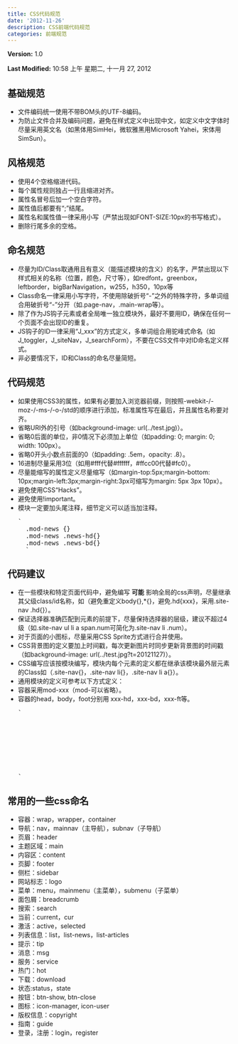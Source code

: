 ```yaml
---
title: CSS代码规范
date: '2012-11-26'
description: CSS前端代码规范
categories: 前端规范
---
```


**Version:** 1.0

**Last Modified:** 10:58 上午 星期二, 十一月 27, 2012

## 基础规范 ##
- 文件编码统一使用不带BOM头的UTF-8编码。
- 为防止文件合并及编码问题，避免在样式定义中出现中文，如定义中文字体时尽量采用英文名（如黑体用SimHei，微软雅黑用Microsoft Yahei，宋体用SimSun）。

## 风格规范 ##
- 使用4个空格缩进代码。
- 每个属性规则独占一行且缩进对齐。
- 属性名冒号后加一个空白字符。
- 属性值后都要有“;”结尾。
- 属性名和属性值一律采用小写（严禁出现如FONT-SIZE:10px的书写格式）。
- 删除行尾多余的空格。

## 命名规范 ##
- 尽量为ID/Class取通用且有意义（能描述模块的含义）的名字，严禁出现以下样式相关的名称（位置，颜色，尺寸等），如redfont，greenbox，leftborder，bigBarNavigation，w255，h350，10px等
- Class命名一律采用小写字符，不使用除破折号“-”之外的特殊字符，多单词组合用破折号“-”分开（如.page-nav，.main-wrap等）。
- 除了作为JS钩子元素或者全局唯一独立模块外，最好不要用ID，确保在任何一个页面不会出现ID的重复。
- JS钩子的ID一律采用“J\_xxx”的方式定义，多单词组合用驼峰式命名（如J\_toggler，J\_siteNav，J\_searchForm），不要在CSS文件中对ID命名定义样式。
- 非必要情况下，ID和Class的命名尽量简短。

## 代码规范 ##
- 如果使用CSS3的属性，如果有必要加入浏览器前缀，则按照-webkit-/-moz-/-ms-/-o-/std的顺序进行添加，标准属性写在最后，并且属性名称要对齐。
- 省略URI外的引号（如background-image: url(../test.jpg)）。
- 省略0后面的单位，非0情况下必须加上单位（如padding: 0; margin: 0; width: 100px）。
- 省略0开头小数点前面的0（如padding: .5em，opacity: .8）。
- 16进制尽量采用3位（如用#fff代替#ffffff，#ffcc00代替#fc0）。
- 尽量能缩写的属性定义尽量缩写（如margin-top:5px;margin-bottom: 10px;margin-left:3px;margin-right:3px可缩写为margin: 5px 3px 10px）。
- 避免使用CSS“Hacks”。
- 避免使用!important。
- 模块一定要加头尾注释，细节定义可以适当加注释。
    <pre>`<!-- news begin -->
    .mod-news {}
    .mod-news .news-hd{}
    .mod-news .news-bd{}
    <!-- news end -->`</pre>

## 代码建议 ##
- 在一些模块和特定页面代码中，避免编写 **可能** 影响全局的css声明，尽量继承其父级class/id名称，如（避免重定义body{},*{}，避免.hd{xxx}，采用.site-nav .hd{}）。
- 保证选择器准确匹配到元素的前提下，尽量保持选择器的层级，建议不超过4级（如.site-nav ul li a span.num可简化为.site-nav li .num）。
- 对于页面的小图标，尽量采用CSS Sprite方式进行合并使用。
- CSS背景图的定义要加上时间戳，每次更新图片时同步更新背景图的时间戳（如background-image: url(../test.jpg?t=20121127)）。
- CSS编写应该按模块编写，模块内每个元素的定义都在继承该模块最外层元素的Class如（.site-nav{}，.site-nav li{}，.site-nav li a{}）。
- 通用模块的定义可参考以下方式定义：
 - 容器采用mod-xxx（mod-可以省略）。
 - 容器的head，body，foot分别用 xxx-hd，xxx-bd，xxx-ft等。
    <pre>`<div class="news">
            <div class="news-hd"></div>
            <div class="news-bd"></div>
            <div class="news-ft"></div>
    </div>`</pre>

## 常用的一些css命名 ##
 - 容器：wrap，wrapper，container
 - 导航：nav，mainnav（主导航），subnav（子导航）
 - 页眉：header
 - 主题区域：main
 - 内容区：content
 - 页脚：footer
 - 侧栏：sidebar
 - 网站标志：logo
 - 菜单：menu，mainmenu（主菜单），submenu（子菜单）
 - 面包屑：breadcrumb
 - 搜索：search
 - 当前：current，cur
 - 激活：active，selected
 - 列表信息：list，list-news，list-articles
 - 提示：tip
 - 消息：msg
 - 服务：service
 - 热门：hot
 - 下载：download
 - 状态:status，state
 - 按钮：btn-show, btn-close
 - 图标：icon-manager, icon-user
 - 版权信息：copyright
 - 指南：guide
 - 登录，注册：login，register